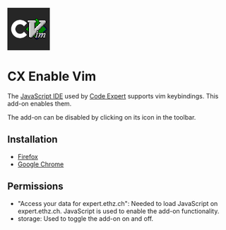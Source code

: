 <p><img alt="CX Enable Vim" width="96" src="./src/icons/icon.png"/></p>

# CX Enable Vim

The [JavaScript IDE](https://ace.c9.io/) used by [Code Expert](https://expert.ethz.ch/) supports vim keybindings. This add-on enables them.

The add-on can be disabled by clicking on its icon in the toolbar.

## Installation

- [Firefox](https://addons.mozilla.org/en-US/firefox/addon/cx-enable-vim/)
- [Google Chrome](https://chrome.google.com/webstore/detail/cx-enable-vim/dahlligiknfidjlkcjllhhkdkmcccapm)

## Permissions

- "Access your data for expert.ethz.ch": Needed to load JavaScript on expert.ethz.ch. JavaScript is used to enable the add-on functionality.
- storage: Used to toggle the add-on on and off.

